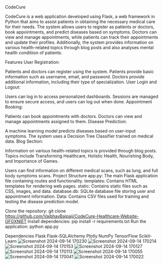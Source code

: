 CodeCure


CodeCure is a web application developed using Flask, a web framework in Python that aims to assist patients in obtaining the necessary medical care for their needs. The system allows users to register as patients or doctors, book appointments, and predict diseases based on symptoms. Doctors can view and manage appointments, while patients can track their appointments and update their profiles. Additionally, the system provides information on various health-related topics through blog posts and also analyses mental health conditiion of patients.

Features
User Registration:

Patients and doctors can register using the system.
Patients provide basic information such as username, email, and password.
Doctors provide additional information, including their type of specialization.
User Login and Logout:

Users can log in to access personalized dashboards.
Sessions are managed to ensure secure access, and users can log out when done.
Appointment Booking:

Patients can book appointments with doctors.
Doctors can view and manage appointments assigned to them.
Disease Prediction:

A machine learning model predicts diseases based on user-input symptoms.
The system uses a Decision Tree Classifier trained on medical data.
Blog Section:

Information on various health-related topics is provided through blog posts.
Topics include Transforming Healthcare, Holistic Health, Nourishing Body, and Importance of Games.

Users can find information on different medical scans, such as  lung, and full body symptoms scans.
Project Structure
app.py: The main Flask application file containing routes and functionality.
templates: Contains HTML templates for rendering web pages.
static: Contains static files such as CSS, images, and data.
database.db: SQLite database file storing user and appointment information.
Data: Contains CSV files used for training and testing the disease prediction model.



Clone the repository: git clone https://github.com/VaibhavBajpaij/CodeCure-Healthcare-Website-GFGXNIET
Install dependencies: pip install -r requirements.txt
Run the application: python app.py

Dependencies
Flask
Flask-SQLAlchemy
Plotly
NumPy
TensorFlow
Scikit-Learn
![Screenshot 2024-09-14 170230](https://github.com/user-attachments/assets/5d257315-fd1e-4b77-958e-f97bddcb7cbd)
![Screenshot 2024-09-14 170214](https://github.com/user-attachments/assets/f887cb1d-c901-4b91-96f1-e7f96955b53b)
![Screenshot 2024-09-14 170153](https://github.com/user-attachments/assets/fe04b601-d05f-44a4-b2ec-5ba9250521a7)
![Screenshot 2024-09-14 170127](https://github.com/user-attachments/assets/2fb354af-581b-41c6-b948-20ec7c5d1c97)
![Screenshot 2024-09-14 170113](https://github.com/user-attachments/assets/2f43b485-bcef-434e-9285-ffe79b1791db)
![Screenshot 2024-09-14 170055](https://github.com/user-attachments/assets/151bd88f-6f06-4cb5-a0de-a26f3f612b3b)
![Screenshot 2024-09-14 170041](https://github.com/user-attachments/assets/6c414aa7-2c53-434a-ba0c-d35a33cb6c4b)
![Screenshot 2024-09-14 170022](https://github.com/user-attachments/assets/f2658771-ddc0-4d98-8779-5b1d82cabcc3)


